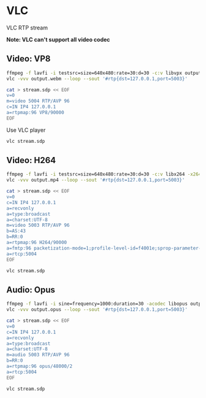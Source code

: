 # VLC

VLC RTP stream

**Note: VLC can't support all video codec**

## Video: VP8

```bash
ffmpeg -f lavfi -i testsrc=size=640x480:rate=30:d=30 -c:v libvpx output.webm
vlc -vvv output.webm --loop --sout '#rtp{dst=127.0.0.1,port=5003}'
```

```bash
cat > stream.sdp << EOF
v=0
m=video 5004 RTP/AVP 96
c=IN IP4 127.0.0.1
a=rtpmap:96 VP8/90000
EOF
```

Use VLC player

```bash
vlc stream.sdp
```

## Video: H264

```bash
ffmpeg -f lavfi -i testsrc=size=640x480:rate=30:d=30 -c:v libx264 -x264-params "level-asymmetry-allowed=1:packetization-mode=1:profile-level-id=42001f" output.mp4
vlc -vvv output.mp4 --loop --sout '#rtp{dst=127.0.0.1,port=5003}'
```

```bash
cat > stream.sdp << EOF
v=0
c=IN IP4 127.0.0.1
a=recvonly
a=type:broadcast
a=charset:UTF-8
m=video 5003 RTP/AVP 96
b=AS:43
b=RR:0
a=rtpmap:96 H264/90000
a=fmtp:96 packetization-mode=1;profile-level-id=f4001e;sprop-parameter-sets=Z/QAHpGbKBQHtgIgAAADACAAAAeB4sWywA==,aOvjxEhE;
a=rtcp:5004
EOF
```

```bash
vlc stream.sdp
```

## Audio: Opus

```bash
ffmpeg -f lavfi -i sine=frequency=1000:duration=30 -acodec libopus output.opus
vlc -vvv output.opus --loop --sout '#rtp{dst=127.0.0.1,port=5003}'
```

```bash
cat > stream.sdp << EOF
v=0
c=IN IP4 127.0.0.1
a=recvonly
a=type:broadcast
a=charset:UTF-8
m=audio 5003 RTP/AVP 96
b=RR:0
a=rtpmap:96 opus/48000/2
a=rtcp:5004
EOF
```

```bash
vlc stream.sdp
```

